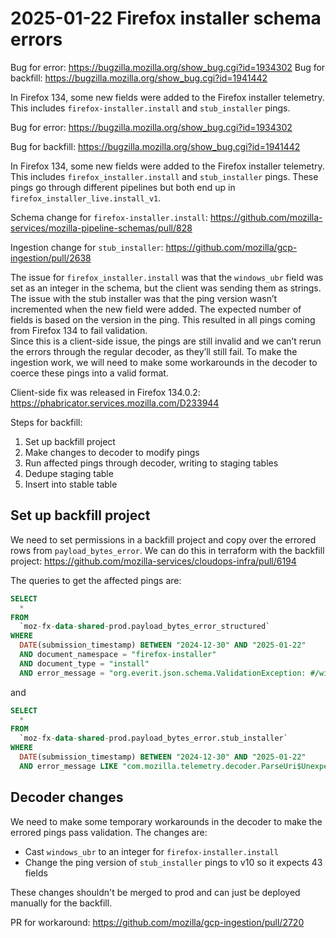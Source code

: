 # 2025-01-22 Firefox installer schema errors

Bug for error: https://bugzilla.mozilla.org/show_bug.cgi?id=1934302
Bug for backfill: https://bugzilla.mozilla.org/show_bug.cgi?id=1941442

In Firefox 134, some new fields were added to the Firefox installer telemetry.
This includes `firefox-installer.install` and `stub_installer` pings.  

Bug for error: https://bugzilla.mozilla.org/show_bug.cgi?id=1934302

Bug for backfill: https://bugzilla.mozilla.org/show_bug.cgi?id=1941442

In Firefox 134, some new fields were added to the Firefox installer telemetry.  This includes `firefox_installer.install` and `stub_installer` pings.  These pings go through different pipelines but both end up in `firefox_installer_live.install_v1`.

Schema change for `firefox-installer.install`: https://github.com/mozilla-services/mozilla-pipeline-schemas/pull/828

Ingestion change for `stub_installer`: https://github.com/mozilla/gcp-ingestion/pull/2638

The issue for `firefox_installer.install` was that the `windows_ubr` field was set as an integer in the schema, but the client was sending them as strings.  The issue with the stub installer was that the ping version wasn’t incremented when the new field were added.  The expected number of fields is based on the version in the ping.  This resulted in all pings coming from Firefox 134 to fail validation.  
Since this is a client-side issue, the pings are still invalid and we can’t rerun the errors through the regular decoder, as they’ll still fail.  To make the ingestion work, we will need to make some workarounds in the decoder to coerce these pings into a valid format.

Client-side fix was released in Firefox 134.0.2: https://phabricator.services.mozilla.com/D233944

Steps for backfill:

1. Set up backfill project
2. Make changes to decoder to modify pings
3. Run affected pings through decoder, writing to staging tables
4. Dedupe staging table
5. Insert into stable table

## Set up backfill project

We need to set permissions in a backfill project and copy over the errored rows from `payload_bytes_error`.
We can do this in terraform with the backfill project: https://github.com/mozilla-services/cloudops-infra/pull/6194

The queries to get the affected pings are:
```sql
SELECT
  *
FROM
  `moz-fx-data-shared-prod.payload_bytes_error_structured`
WHERE
  DATE(submission_timestamp) BETWEEN "2024-12-30" AND "2025-01-22"
  AND document_namespace = "firefox-installer"
  AND document_type = "install"
  AND error_message = "org.everit.json.schema.ValidationException: #/windows_ubr: expected type: Integer, found: String"
```
and
```sql
SELECT
  *
FROM
  `moz-fx-data-shared-prod.payload_bytes_error.stub_installer`
WHERE
  DATE(submission_timestamp) BETWEEN "2024-12-30" AND "2025-01-22"
  AND error_message LIKE "com.mozilla.telemetry.decoder.ParseUri$UnexpectedPathElementsException: Found 2 more path elements in the URI than expected for this endpoint"
```

## Decoder changes

We need to make some temporary workarounds in the decoder to make the errored pings pass validation.
The changes are:
- Cast `windows_ubr` to an integer for `firefox-installer.install`
- Change the ping version of `stub_installer` pings to v10 so it expects 43 fields

These changes shouldn't be merged to prod and can just be deployed manually for the backfill.

PR for workaround: https://github.com/mozilla/gcp-ingestion/pull/2720

## 
